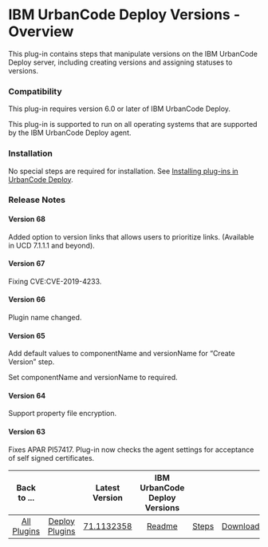 
# IBM UrbanCode Deploy Versions - Overview

This plug-in contains steps that manipulate versions on the IBM UrbanCode Deploy server, including creating versions and assigning statuses to versions.

### Compatibility

This plug-in requires version 6.0 or later of IBM UrbanCode Deploy.

This plug-in is supported to run on all operating systems that are supported by the IBM UrbanCode Deploy agent.

### Installation

No special steps are required for installation. See [Installing plug-ins in UrbanCode Deploy](https://community.ibm.com/community/user/wasdevops/blogs/laurel-dickson-bull1/2022/06/13/install-plugins "Installing plug-ins in UrbanCode Deploy").

### Release Notes

#### Version 68

Added option to version links that allows users to prioritize links. (Available in UCD 7.1.1.1 and beyond).

#### Version 67

Fixing CVE:CVE-2019-4233.

#### Version 66

Plugin name changed.

#### Version 65

Add default values to componentName and versionName for “Create Version” step.

Set componentName and versionName to required.

#### Version 64

Support property file encryption.

#### Version 63

Fixes APAR PI57417. Plug-in now checks the agent settings for acceptance of self signed certificates.


|Back to ...||Latest Version|IBM UrbanCode Deploy Versions |||
| :---: | :---: | :---: | :---: | :---: | :---: |
|[All Plugins](../../index.md)|[Deploy Plugins](../README.md)|[71.1132358](https://raw.githubusercontent.com/UrbanCode/IBM-UCD-PLUGINS/main/files/uDeploy-Version/ucd-uDeploy-Version-71.1132358.zip)|[Readme](README.md)|[Steps](steps.md)|[Downloads](downloads.md)|
